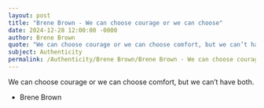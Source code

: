 ```yaml
---
layout: post
title: "Brene Brown - We can choose courage or we can choose"
date: 2024-12-28 12:00:00 -0000
author: Brene Brown
quote: "We can choose courage or we can choose comfort, but we can’t have both."
subject: Authenticity
permalink: /Authenticity/Brene Brown/Brene Brown - We can choose courage or we can choose
---
```


We can choose courage or we can choose comfort, but we can’t have both.

- Brene Brown

